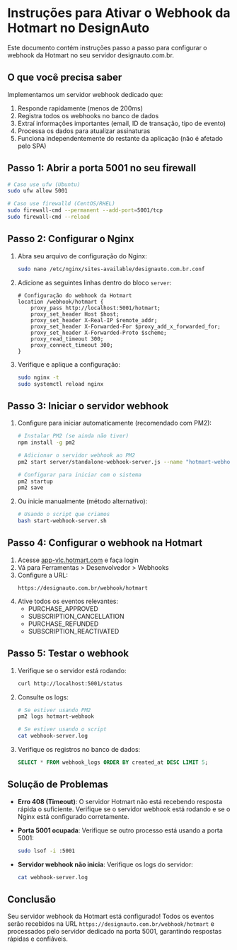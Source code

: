 # Instruções para Ativar o Webhook da Hotmart no DesignAuto

Este documento contém instruções passo a passo para configurar o webhook da Hotmart no seu servidor designauto.com.br.

## O que você precisa saber

Implementamos um servidor webhook dedicado que:

1. Responde rapidamente (menos de 200ms)
2. Registra todos os webhooks no banco de dados
3. Extraí informações importantes (email, ID de transação, tipo de evento)
4. Processa os dados para atualizar assinaturas
5. Funciona independentemente do restante da aplicação (não é afetado pelo SPA)

## Passo 1: Abrir a porta 5001 no seu firewall

```bash
# Caso use ufw (Ubuntu)
sudo ufw allow 5001

# Caso use firewalld (CentOS/RHEL)
sudo firewall-cmd --permanent --add-port=5001/tcp
sudo firewall-cmd --reload
```

## Passo 2: Configurar o Nginx

1. Abra seu arquivo de configuração do Nginx:
   ```bash
   sudo nano /etc/nginx/sites-available/designauto.com.br.conf
   ```

2. Adicione as seguintes linhas dentro do bloco `server`:
   ```nginx
   # Configuração do webhook da Hotmart
   location /webhook/hotmart {
       proxy_pass http://localhost:5001/hotmart;
       proxy_set_header Host $host;
       proxy_set_header X-Real-IP $remote_addr;
       proxy_set_header X-Forwarded-For $proxy_add_x_forwarded_for;
       proxy_set_header X-Forwarded-Proto $scheme;
       proxy_read_timeout 300;
       proxy_connect_timeout 300;
   }
   ```

3. Verifique e aplique a configuração:
   ```bash
   sudo nginx -t
   sudo systemctl reload nginx
   ```

## Passo 3: Iniciar o servidor webhook

1. Configure para iniciar automaticamente (recomendado com PM2):
   ```bash
   # Instalar PM2 (se ainda não tiver)
   npm install -g pm2

   # Adicionar o servidor webhook ao PM2
   pm2 start server/standalone-webhook-server.js --name "hotmart-webhook"
   
   # Configurar para iniciar com o sistema
   pm2 startup
   pm2 save
   ```

2. Ou inicie manualmente (método alternativo):
   ```bash
   # Usando o script que criamos
   bash start-webhook-server.sh
   ```

## Passo 4: Configurar o webhook na Hotmart

1. Acesse [app-vlc.hotmart.com](https://app-vlc.hotmart.com/) e faça login
2. Vá para Ferramentas > Desenvolvedor > Webhooks
3. Configure a URL:
   ```
   https://designauto.com.br/webhook/hotmart
   ```
4. Ative todos os eventos relevantes:
   - PURCHASE_APPROVED
   - SUBSCRIPTION_CANCELLATION
   - PURCHASE_REFUNDED
   - SUBSCRIPTION_REACTIVATED

## Passo 5: Testar o webhook

1. Verifique se o servidor está rodando:
   ```bash
   curl http://localhost:5001/status
   ```

2. Consulte os logs:
   ```bash
   # Se estiver usando PM2
   pm2 logs hotmart-webhook

   # Se estiver usando o script
   cat webhook-server.log
   ```

3. Verifique os registros no banco de dados:
   ```sql
   SELECT * FROM webhook_logs ORDER BY created_at DESC LIMIT 5;
   ```

## Solução de Problemas

- **Erro 408 (Timeout)**: O servidor Hotmart não está recebendo resposta rápida o suficiente. Verifique se o servidor webhook está rodando e se o Nginx está configurado corretamente.

- **Porta 5001 ocupada**: Verifique se outro processo está usando a porta 5001:
  ```bash
  sudo lsof -i :5001
  ```

- **Servidor webhook não inicia**: Verifique os logs do servidor:
  ```bash
  cat webhook-server.log
  ```

## Conclusão

Seu servidor webhook da Hotmart está configurado! Todos os eventos serão recebidos na URL `https://designauto.com.br/webhook/hotmart` e processados pelo servidor dedicado na porta 5001, garantindo respostas rápidas e confiáveis.
